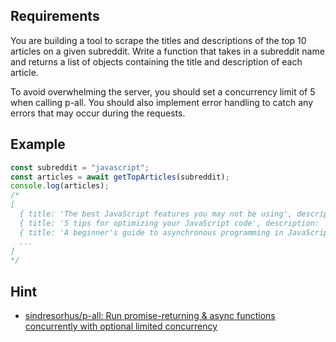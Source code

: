 ## Requirements

You are building a tool to scrape the titles and descriptions of the top 10 articles on a given subreddit. Write a function that takes in a subreddit name and returns a list of objects containing the title and description of each article.

To avoid overwhelming the server, you should set a concurrency limit of 5 when calling p-all. You should also implement error handling to catch any errors that may occur during the requests.

## Example

```javascript
const subreddit = "javascript";
const articles = await getTopArticles(subreddit);
console.log(articles);
/*
[
  { title: 'The best JavaScript features you may not be using', description: 'JavaScript has many powerful features that are not widely used...' },
  { title: '5 tips for optimizing your JavaScript code', description: 'Optimizing your JavaScript code can improve the performance of your application...' },
  { title: 'A beginner's guide to asynchronous programming in JavaScript', description: 'Asynchronous programming is a critical aspect of JavaScript development...' },
  ...
]
*/
```

## Hint

- [sindresorhus/p-all: Run promise-returning & async functions concurrently with optional limited concurrency](https://github.com/sindresorhus/p-all)
